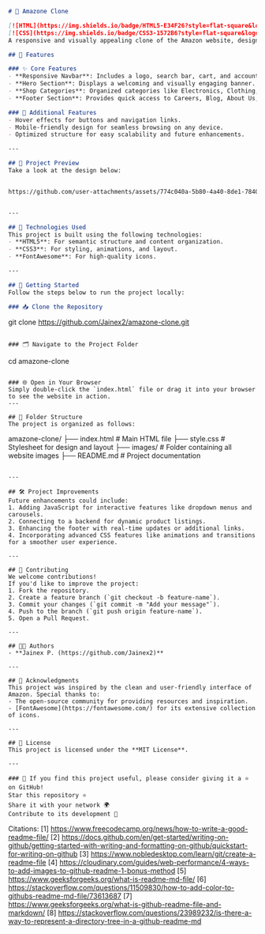 ```markdown
# 🚀 Amazone Clone

[![HTML](https://img.shields.io/badge/HTML5-E34F26?style=flat-square&logo=html5&logoColor=white)](https://developer.mozilla.org/en-US/docs/Web/HTML) 
[![CSS](https://img.shields.io/badge/CSS3-1572B6?style=flat-square&logo=css3&logoColor=white)](https://developer.mozilla.org/en-US/docs/Web/CSS)  
A responsive and visually appealing clone of the Amazon website, designed to replicate its user-friendly interface using **HTML** and **CSS**.  

## 🌟 Features

### ✨ Core Features
- **Responsive Navbar**: Includes a logo, search bar, cart, and account options.
- **Hero Section**: Displays a welcoming and visually engaging banner.
- **Shop Categories**: Organized categories like Electronics, Clothing, and Health.
- **Footer Section**: Provides quick access to Careers, Blog, About Us, and more.

### 💎 Additional Features
- Hover effects for buttons and navigation links.
- Mobile-friendly design for seamless browsing on any device.
- Optimized structure for easy scalability and future enhancements.

---

## 📸 Project Preview
Take a look at the design below:  


https://github.com/user-attachments/assets/774c040a-5b80-4a40-8de1-784093af6642


---

## 🔧 Technologies Used
This project is built using the following technologies:
- **HTML5**: For semantic structure and content organization.
- **CSS3**: For styling, animations, and layout.
- **FontAwesome**: For high-quality icons.

---

## 🚀 Getting Started
Follow the steps below to run the project locally:

### 📥 Clone the Repository
```
git clone https://github.com/Jainex2/amazone-clone.git
```

### 🗂 Navigate to the Project Folder
```
cd amazone-clone
```

### 🌐 Open in Your Browser
Simply double-click the `index.html` file or drag it into your browser to see the website in action.
---

## 📂 Folder Structure
The project is organized as follows:
```
amazone-clone/ 
├── index.html       # Main HTML file 
├── style.css        # Stylesheet for design and layout
├── images/          # Folder containing all website images
├── README.md        # Project documentation
```

---

## 🛠️ Project Improvements
Future enhancements could include:
1. Adding JavaScript for interactive features like dropdown menus and carousels.
2. Connecting to a backend for dynamic product listings.
3. Enhancing the footer with real-time updates or additional links.
4. Incorporating advanced CSS features like animations and transitions for a smoother user experience.

---

## 🤝 Contributing
We welcome contributions!  
If you'd like to improve the project:
1. Fork the repository.
2. Create a feature branch (`git checkout -b feature-name`).
3. Commit your changes (`git commit -m "Add your message"`).
4. Push to the branch (`git push origin feature-name`).
5. Open a Pull Request.

---

## 🧑‍💻 Authors
- **Jainex P. (https://github.com/Jainex2)**  

---

## 🎉 Acknowledgments
This project was inspired by the clean and user-friendly interface of Amazon. Special thanks to:
- The open-source community for providing resources and inspiration.
- [FontAwesome](https://fontawesome.com/) for its extensive collection of icons.

---

## 📜 License
This project is licensed under the **MIT License**.

---

### 🌟 If you find this project useful, please consider giving it a ⭐ on GitHub!
Star this repository ⭐
Share it with your network 🌍
Contribute to its development 🤝  
```

Citations:
[1] https://www.freecodecamp.org/news/how-to-write-a-good-readme-file/
[2] https://docs.github.com/en/get-started/writing-on-github/getting-started-with-writing-and-formatting-on-github/quickstart-for-writing-on-github
[3] https://www.nobledesktop.com/learn/git/create-a-readme-file
[4] https://cloudinary.com/guides/web-performance/4-ways-to-add-images-to-github-readme-1-bonus-method
[5] https://www.geeksforgeeks.org/what-is-readme-md-file/
[6] https://stackoverflow.com/questions/11509830/how-to-add-color-to-githubs-readme-md-file/73613687
[7] https://www.geeksforgeeks.org/what-is-github-readme-file-and-markdown/
[8] https://stackoverflow.com/questions/23989232/is-there-a-way-to-represent-a-directory-tree-in-a-github-readme-md

